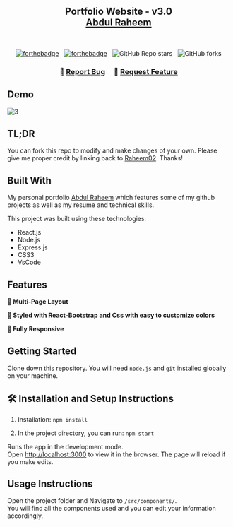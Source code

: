 <h2 align="center">
  Portfolio Website - v3.0<br/>
  <a href="https://laskaris03.netlify.app/" target="_blank">Abdul Raheem</a>
</h2>
<br/>

<center>

[![forthebadge](https://forthebadge.com/images/badges/built-with-love.svg)](https://forthebadge.com) &nbsp;
[![forthebadge](https://forthebadge.com/images/badges/open-source.svg)](https://forthebadge.com) &nbsp;
![GitHub Repo stars](https://img.shields.io/github/stars/soumyajit4419/Portfolio?color=red&logo=github&style=for-the-badge) &nbsp;
![GitHub forks](https://img.shields.io/github/forks/soumyajit4419/Portfolio?color=red&logo=github&style=for-the-badge)

</center>

<h3 align="center">
    🔹
    <a href="https://github.com/Raheem02/Portfolio-Website-3/pulls">Report Bug</a> &nbsp; &nbsp;
    🔹
    <a href="https://github.com/Raheem02/Portfolio-Website-3/issues">Request Feature</a>
</h3>

## Demo
![3](https://user-images.githubusercontent.com/107365081/211555513-4a78ff90-2610-45ca-b834-76166d0f617b.gif)

## TL;DR

You can fork this repo to modify and make changes of your own. Please give me proper credit by linking back to [Raheem02](https://github.com/Raheem02/Portfolio-Website-3). Thanks!

## Built With

My personal portfolio <a href="https://laskaris03.netlify.app/" target="_blank">Abdul Raheem</a> which features some of my github projects as well as my resume and technical skills.<br/>

This project was built using these technologies.

- React.js
- Node.js
- Express.js
- CSS3
- VsCode

## Features

**📖 Multi-Page Layout**

**🎨 Styled with React-Bootstrap and Css with easy to customize colors**

**📱 Fully Responsive**

## Getting Started

Clone down this repository. You will need `node.js` and `git` installed globally on your machine.

## 🛠 Installation and Setup Instructions

1. Installation: `npm install`

2. In the project directory, you can run: `npm start`

Runs the app in the development mode.\
Open [http://localhost:3000](http://localhost:3000) to view it in the browser.
The page will reload if you make edits.

## Usage Instructions

Open the project folder and Navigate to `/src/components/`. <br/>
You will find all the components used and you can edit your information accordingly.







